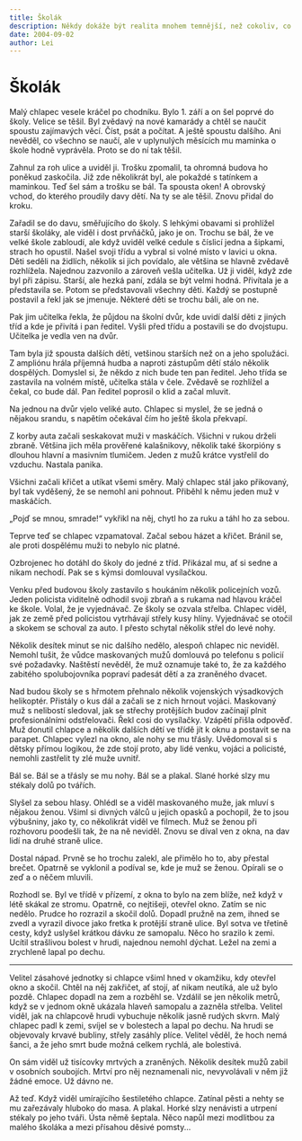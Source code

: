 ```yaml
---
title: Školák
description: Někdy dokáže být realita mnohem temnější, než cokoliv, co si já dokáži vymyslet. Pravda, reálií jsem se držel jen trochu. Ale na tom myslím vůbec nezáleží...
date: 2004-09-02
author: Lei
---
```


# Školák

Malý chlapec vesele kráčel po chodníku. Bylo 1. září a on šel poprvé do školy. Velice se těšil. Byl zvědavý na nové kamarády a chtěl se naučit spoustu zajímavých věcí. Číst, psát a počítat. A ještě spoustu dalšího. Ani nevěděl, co všechno se naučí, ale v uplynulých měsících mu maminka o škole hodně vyprávěla. Proto se do ní tak těšil.

Zahnul za roh ulice a uviděl ji. Trošku zpomalil, ta ohromná budova ho poněkud zaskočila. Již zde několikrát byl, ale pokaždé s tatínkem a maminkou. Teď šel sám a trošku se bál. Ta spousta oken! A obrovský vchod, do kterého proudily davy dětí. Na ty se ale těšil. Znovu přidal do kroku.

Zařadil se do davu, směřujícího do školy. S lehkými obavami si prohlížel starší školáky, ale viděl i dost prvňáčků, jako je on. Trochu se bál, že ve velké škole zabloudí, ale když uviděl velké cedule s číslicí jedna a šipkami, strach ho opustil. Našel svoji třídu a vybral si volné místo v lavici u okna. Děti seděli na židlích, několik si jich povídalo, ale většina se hlavně zvědavě rozhlížela. Najednou zazvonilo a zároveň vešla učitelka. Už ji viděl, když zde byl při zápisu. Starší, ale hezká paní, zdála se být velmi hodná. Přivítala je a představila se. Potom se představovali všechny děti. Každý se postupně postavil a řekl jak se jmenuje. Některé děti se trochu báli, ale on ne.

Pak jim učitelka řekla, že půjdou na školní dvůr, kde uvidí další děti z jiných tříd a kde je přivítá i pan ředitel. Vyšli před třídu a postavili se do dvojstupu. Učitelka je vedla ven na dvůr.

Tam byla již spousta dalších dětí, vetšinou starších než on a jeho spolužáci. Z ampliónu hrála příjemná hudba a naproti zástupům dětí stálo několik dospělých. Domyslel si, že někdo z nich bude ten pan ředitel. Jeho třída se zastavila na volném místě, učitelka stála v čele. Zvědavě se rozhlížel a čekal, co bude dál. Pan ředitel poprosil o klid a začal mluvit.

Na jednou na dvůr vjelo veliké auto. Chlapec si myslel, že se jedná o nějakou srandu, s napětím očekával čím ho ještě škola překvapí.

Z korby auta začali seskakovat muži v maskáčích. Všichni v rukou drželi zbraně. Většina jich měla prověřené kalašnikovy, několik také škorpióny s dlouhou hlavní a masivním tlumičem. Jeden z mužů krátce vystřelil do vzduchu. Nastala panika.

Všichni začali křičet a utíkat všemi směry. Malý chlapec stál jako přikovaný, byl tak vyděšený, že se nemohl ani pohnout. Přiběhl k němu jeden muž v maskáčích.

„Pojď se mnou, smrade!“ vykřikl na něj, chytl ho za ruku a táhl ho za sebou.

Teprve teď se chlapec vzpamatoval. Začal sebou házet a křičet. Bránil se, ale proti dospělému muži to nebylo nic platné.

Ozbrojenec ho dotáhl do školy do jedné z tříd. Přikázal mu, ať si sedne a nikam nechodí. Pak se s kýmsi domlouval vysílačkou.

Venku před budovou školy zastavilo s houkáním několik policejních vozů. Jeden policista viditelně odhodil svoji zbraň a s rukama nad hlavou kráčel ke škole. Volal, že je vyjednávač. Ze školy se ozvala střelba. Chlapec viděl, jak ze země před policistou vytrhávají střely kusy hlíny. Vyjednávač se otočil a skokem se schoval za auto. I přesto schytal několik střel do levé nohy.

Několik desítek minut se nic dalšího nedělo, alespoň chlapec nic neviděl. Nemohl tušit, že vůdce maskovaných mužů domlouvá po telefonu s policií své požadavky. Naštěstí nevěděl, že muž oznamuje také to, že za každého zabitého spolubojovníka popraví padesát dětí a za zraněného dvacet.

Nad budou školy se s hřmotem přehnalo několik vojenských výsadkových helikoptér. Přistály o kus dál a začali se z nich hrnout vojáci. Maskovaný muž s nelibostí sledoval, jak se střechy protějších budov začínají plnit profesionálními odstřelovači. Řekl cosi do vysílačky. Vzápětí přišla odpověď. Muž donutil chlapce a několik dalších dětí ve třídě jít k oknu a postavit se na parapet. Chlapec vylezl na okno, ale nohy se mu třásly. Uvědomoval si s dětsky přímou logikou, že zde stojí proto, aby lidé venku, vojáci a policisté, nemohli zastřelit ty zlé muže uvnitř.

Bál se. Bál se a třásly se mu nohy. Bál se a plakal. Slané horké slzy mu stékaly dolů po tvářích.

Slyšel za sebou hlasy. Ohlédl se a viděl maskovaného muže, jak mluví s nějakou ženou. Všiml si divných válců u jejich opasků a pochopil, že to jsou výbušniny, jako ty, co několikrát viděl ve filmech. Muž se ženou při rozhovoru poodešli tak, že na ně neviděl. Znovu se díval ven z okna, na dav lidí na druhé straně ulice.

Dostal nápad. Prvně se ho trochu zalekl, ale přimělo ho to, aby přestal brečet. Opatrně se vyklonil a podíval se, kde je muž se ženou. Opírali se o zeď a o něčem mluvili.

Rozhodl se. Byl ve třídě v přízemí, z okna to bylo na zem blíže, než když v létě skákal ze stromu. Opatrně, co nejtišeji, otevřel okno. Zatím se nic nedělo. Prudce ho rozrazil a skočil dolů. Dopadl pružně na zem, ihned se zvedl a vyrazil divoce jako fretka k protější straně ulice. Byl sotva ve třetině cesty, když uslyšel krátkou dávku ze samopalu. Něco ho srazilo k zemi. Ucítil strašlivou bolest v hrudi, najednou nemohl dýchat. Ležel na zemi a zrychleně lapal po dechu.

<hr class="hr-text" data-content="* * *">

Velitel zásahové jednotky si chlapce všiml hned v okamžiku, kdy otevřel okno a skočil. Chtěl na něj zakřičet, ať stojí, ať nikam neutíká, ale už bylo pozdě. Chlapec dopadl na zem a rozběhl se. Vzdálil se jen několik metrů, když se v jednom okně ukázala hlaveň samopalu a zazněla střelba. Velitel viděl, jak na chlapcově hrudi vybuchuje několik jasně rudých skvrn. Malý chlapec padl k zemi, svíjel se v bolestech a lapal po dechu. Na hrudi se objevovaly krvavé bubliny, střely zasáhly plíce. Velitel věděl, že hoch nemá šanci, a že jeho smrt bude možná celkem rychlá, ale bolestivá.

On sám viděl už tisícovky mrtvých a zraněných. Několik desítek mužů zabil v osobních soubojích. Mrtví pro něj neznamenali nic, nevyvolávali v něm již žádné emoce. Už dávno ne.

Až teď. Když viděl umírajícího šestiletého chlapce. Zatínal pěsti a nehty se mu zařezávaly hluboko do masa. A plakal. Horké slzy nenávisti a utrpení stékaly po jeho tváři. Ústa němě šeptala. Něco napůl mezi modlitbou za malého školáka a mezi přísahou děsivé pomsty...
